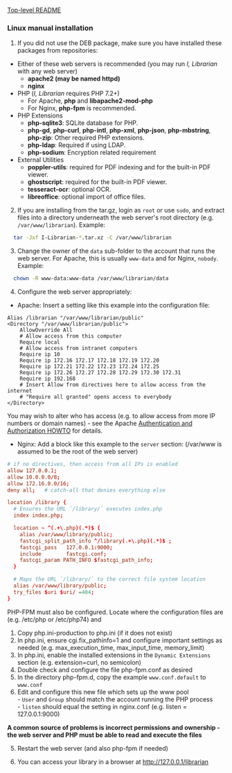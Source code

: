 [Top-level README](README.md)

### Linux manual installation
1. If you did not use the DEB package, make sure you have installed these packages from repositories:
  - Either of these web servers is recommended (you may run *I, Librarian* with any web server)
    * **apache2 (may be named httpd)**
    * **nginx**
  - PHP (*I, Librarian* requires PHP 7.2+)
    * For Apache, **php** and **libapache2-mod-php**
    * For Nginx, **php-fpm** is recommended.
  - PHP Extensions
    * **php-sqlite3**: SQLite database for PHP.
    * **php-gd**, **php-curl**, **php-intl**, **php-xml**, **php-json**, **php-mbstring**, **php-zip**: Other required PHP extensions.
    * **php-ldap**: Required if using LDAP.
    * **php-sodium**: Encryption related requirement
  - External Utilities
    * **poppler-utils**: required for PDF indexing and for the built-in PDF viewer.
    * **ghostscript**: required for the built-in PDF viewer.
    * **tesseract-ocr**: optional OCR.
    * **libreoffice**: optional import of office files.

2. If you are installing from the tar.gz, login as `root` or use `sudo`, and extract files
  into a directory underneath the web server's root directory (e.g. `/var/www/librarian`). Example:

```bash
  tar -Jxf I-Librarian-*.tar.xz -C /var/www/librarian
```
3. Change the owner of the `data` sub-folder to the account that runs the web server. For Apache, this is usually `www-data`
and for Nginx, `nobody`. Example:

```bash
  chown -R www-data:www-data /var/www/librarian/data
```

4. Configure the web server appropriately:

 * Apache: Insert a setting like this example into the configuration file:

```apache_conf
Alias /librarian "/var/www/librarian/public"
<Directory "/var/www/librarian/public">
    AllowOverride All
    # Allow access from this computer
    Require local
    # Allow access from intranet computers
    Require ip 10
    Require ip 172.16 172.17 172.18 172.19 172.20
    Require ip 172.21 172.22 172.23 172.24 172.25
    Require ip 172.26 172.27 172.28 172.29 172.30 172.31
    Require ip 192.168
    # Insert Allow from directives here to allow access from the internet
    # "Require all granted" opens access to everybody
</Directory>
```

You may wish to alter who has access (e.g. to allow access from more IP numbers or domain names) - see the Apache [Authentication and Authorization HOWTO](https://httpd.apache.org/docs/2.4/howto/auth.html) for details.

 * Nginx: Add a block like this example to the `server` section:  (/var/www is assumed to be the root of the web server)

```nginx.conf
# if no directives, then access from all IPs is enabled
allow 127.0.0.1;
allow 10.0.0.0/8;
allow 172.16.0.0/16;
deny all;   # catch-all that denies everything else

location /library {
  # Ensures the URL `/library/` executes index.php
  index index.php;

  location ~ ^(.+\.php)(.*)$ {
    alias /var/www/library/public;
    fastcgi_split_path_info ^/library(.+\.php)(.*)$ ;
    fastcgi_pass   127.0.0.1:9000;
    include        fastcgi.conf;
    fastcgi_param PATH_INFO $fastcgi_path_info;
  }

  # Maps the URL `/library/` to the correct file system location
  alias /var/www/library/public;
  try_files $uri $uri/ =404;
}
```

PHP-FPM must also be configured. Locate where the configuration files are (e.g. /etc/php or /etc/php74) and 

   1. Copy php.ini-production to php.ini (if it does not exist)  
   2. In php.ini, ensure cgi.fix_pathinfo=1 and configure important settings as needed (e.g. max_execution_time, max_input_time, memory_limit)  
   3. In php.ini, enable the installed extensions in the ``Dynamic Extensions`` section (e.g. extension=curl, no semicolon)  
   4. Double check and configure the file php-fpm.conf as desired  
   5. In the directory php-fpm.d, copy the example `www.conf.default` to `www.conf`  
   6. Edit and configure this new file which sets up the www pool  
     - `User` and `Group` should match the account running the PHP process  
     - `listen` should equal the setting in nginx.conf (e.g. listen = 127.0.0.1:9000)  

**A common source of problems is incorrect permissions and ownership - the web server and PHP must be able to read and execute the files**

5. Restart the web server (and also php-fpm if needed)

6. You can access your library in a browser at http://127.0.0.1/librarian

